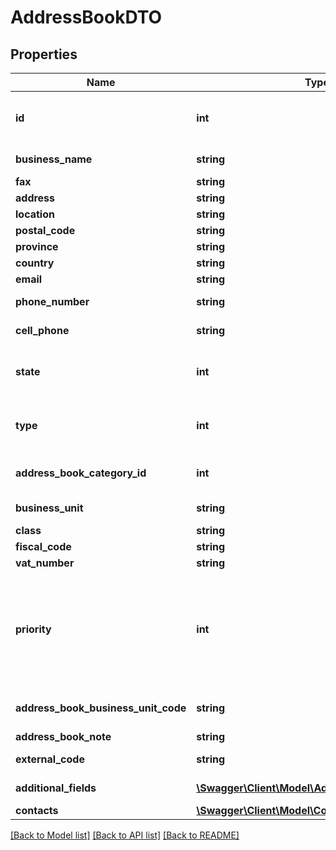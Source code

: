 # AddressBookDTO

## Properties
Name | Type | Description | Notes
------------ | ------------- | ------------- | -------------
**id** | **int** | Unique identifier of the address book | [optional] 
**business_name** | **string** | Business name | [optional] 
**fax** | **string** | Fax number | [optional] 
**address** | **string** | Address | [optional] 
**location** | **string** | Location | [optional] 
**postal_code** | **string** | Postal code | [optional] 
**province** | **string** | Province | [optional] 
**country** | **string** | Country | [optional] 
**email** | **string** | Enail address | [optional] 
**phone_number** | **string** | Phone number | [optional] 
**cell_phone** | **string** | Call phone number | [optional] 
**state** | **int** | Possible values:  0: Active  1: NotActive | [optional] 
**type** | **int** | Possible values:  0: User  1: Group  2: Business | [optional] 
**address_book_category_id** | **int** | Unique identifier of the category | [optional] 
**business_unit** | **string** | BusinessUnit code | [optional] 
**class** | **string** | Class | [optional] 
**fiscal_code** | **string** | Fiscal Code | [optional] 
**vat_number** | **string** | Partita Iva | [optional] 
**priority** | **int** | Possible values:  0: NoSend  1: Fax  2: Email  3: Fax_Email  4: Email_Fax  5: Fax_Plus_Mail  6: Print | [optional] 
**address_book_business_unit_code** | **string** | Business Unit code for not internal user | [optional] 
**address_book_note** | **string** | Note | [optional] 
**external_code** | **string** | External Code | [optional] 
**additional_fields** | [**\Swagger\Client\Model\AdditionalConcreteFields**](AdditionalConcreteFields.md) | Additional fields | [optional] 
**contacts** | [**\Swagger\Client\Model\ContactDTO[]**](ContactDTO.md) | Contacts | [optional] 

[[Back to Model list]](../README.md#documentation-for-models) [[Back to API list]](../README.md#documentation-for-api-endpoints) [[Back to README]](../README.md)


